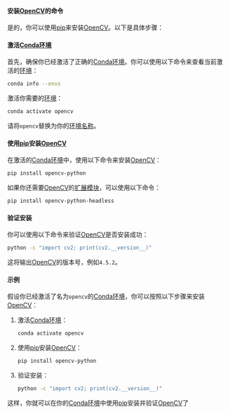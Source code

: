

#### 安装[OpenCV](https://zh.wikipedia.org/wiki/OpenCV)的命令

是的，你可以使用[pip](https://zh.wikipedia.org/wiki/pip)来安装[OpenCV](https://zh.wikipedia.org/wiki/OpenCV)。以下是具体步骤：

#### 激活[Conda环境](https://zh.wikipedia.org/wiki/Conda环境)

首先，确保你已经激活了正确的[Conda环境](https://zh.wikipedia.org/wiki/Conda环境)。你可以使用以下命令来查看当前激活的[环境](https://zh.wikipedia.org/wiki/环境)：

```bash
conda info --envs
```

激活你需要的[环境](https://zh.wikipedia.org/wiki/环境)：

```bash
conda activate opencv
```

请将`opencv`替换为你的[环境名称](https://zh.wikipedia.org/wiki/环境名称)。

#### 使用[pip](https://zh.wikipedia.org/wiki/pip)安装[OpenCV](https://zh.wikipedia.org/wiki/OpenCV)

在激活的[Conda环境](https://zh.wikipedia.org/wiki/Conda环境)中，使用以下命令来安装[OpenCV](https://zh.wikipedia.org/wiki/OpenCV)：

```bash
pip install opencv-python
```

如果你还需要[OpenCV](https://zh.wikipedia.org/wiki/OpenCV)的[扩展模块](https://zh.wikipedia.org/wiki/扩展模块)，可以使用以下命令：

```bash
pip install opencv-python-headless
```

#### 验证安装

你可以使用以下命令来验证[OpenCV](https://zh.wikipedia.org/wiki/OpenCV)是否安装成功：

```bash
python -c "import cv2; print(cv2.__version__)"
```

这将输出[OpenCV](https://zh.wikipedia.org/wiki/OpenCV)的版本号，例如`4.5.2`。

#### 示例

假设你已经激活了名为`opencv`的[Conda环境](https://zh.wikipedia.org/wiki/Conda环境)，你可以按照以下步骤来安装[OpenCV](https://zh.wikipedia.org/wiki/OpenCV)：

1. 激活[Conda环境](https://zh.wikipedia.org/wiki/Conda环境)：

   ```bash
   conda activate opencv
   ```

2. 使用[pip](https://zh.wikipedia.org/wiki/pip)安装[OpenCV](https://zh.wikipedia.org/wiki/OpenCV)：

   ```bash
   pip install opencv-python
   ```

3. 验证安装：

   ```bash
   python -c "import cv2; print(cv2.__version__)"
   ```

这样，你就可以在你的[Conda环境](https://zh.wikipedia.org/wiki/Conda环境)中使用[pip](https://zh.wikipedia.org/wiki/pip)安装并验证[OpenCV](https://zh.wikipedia.org/wiki/OpenCV)了